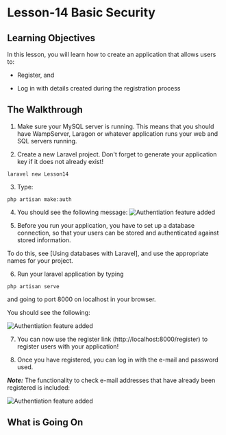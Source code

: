 <!-- enter lesson number and title below separated by hyphen-->
# Lesson-14 Basic Security

## Learning Objectives
In this lesson, you will learn how to create an application that allows users to:

* Register, and

* Log in with details created during the registration process

## The Walkthrough

1. Make sure your MySQL server is running. This means that you should have WampServer, Laragon or whatever application runs your web and SQL servers running.


2. Create a new Laravel project. Don't forget to generate your application key if it does not already exist!

``` shell
laravel new Lesson14
```

3. Type:

``` shell
php artisan make:auth
```

4. You should see the following message:
![Authentiation feature added](img/createdauth.jpg)

5. Before you run your application, you have to set up a database connection, so that your users can be stored and authenticated against stored information.

To do this, see [Using databases with Laravel], and use the appropriate names for your project.

6. Run your laravel application by typing

``` shell
php artisan serve
```
and going to port 8000 on localhost in your browser.

You should see the following:

![Authentiation feature added](img/laravelauthed.jpg)


7. You can now use the register link (http://localhost:8000/register) to register users with your application!

8. Once you have registered, you can log in with the e-mail and password used.

***Note:***  The functionality to check e-mail addresses that have already been registered is included:

![Authentiation feature added](img/alreadyregistered.jpg)

## What is Going On
